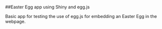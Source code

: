 ##Easter Egg app using Shiny and egg.js

Basic app for testing the use of egg.js for embedding an Easter Egg in the webpage.
